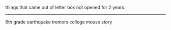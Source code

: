 things that came out of letter box not opened for 2 years.

---

6th grade earthquake tremors
college mouse story
